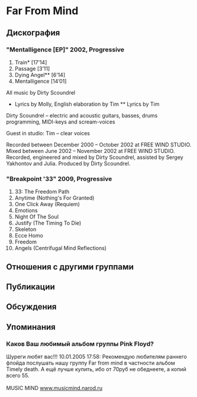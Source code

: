# Far From Mind



## Дискография

### "Mentalligence [EP]" 2002, Progressive

1. Train* [17’14]
2. Passage [3’11]
3. Dying Angel** [6’14]
4. Mentalligence [14’01]

All music by Dirty Scoundrel
* Lyrics by Molly, English elaboration by Tim
** Lyrics by Tim


Dirty Scoundrel – electric and acoustic guitars,
basses, drums programming, MIDI-keys
and scream-voices

Guest in studio:
Tim – clear voices

Recorded between December 2000 – October 2002 at FREE WIND STUDIO.
Mixed between June 2002 – November 2002 at FREE WIND STUDIO.
Recorded, engineered and mixed by Dirty Scoundrel, assisted by Sergey Yakhontov and Julia.
Produced by Dirty Scoundrel.

### "Breakpoint '33" 2009, Progressive

1. 33: The Freedom Path	 
2. Anytime (Nothing's For Granted)	 
3. One Click Away (Requiem)	 
4. Emotions	 
5. Night Of The Soul	 
6. Justify (The Timing To Die)	 
7. Skeleton	 
8. Ecce Homo	 
9. Freedom	 
10. Angels (Centrifugal Mind Reflections)


## Отношения с другими группами


## Публикации


## Обсуждения


## Упоминания

### Каков Ваш любимый альбом группы Pink Floyd?

Шуреги любят вас!!! 10.01.2005 17:58:
Рекомендую любителям раннего флойда  послушать нашу группу Far from mind в частности альбом Timely death. А ещё лучше купить, ибо от 70руб не обеднеете, а копий всего 55. <BR><BR>MUSIC MIND	 www.musicmind.narod.ru<BR>

